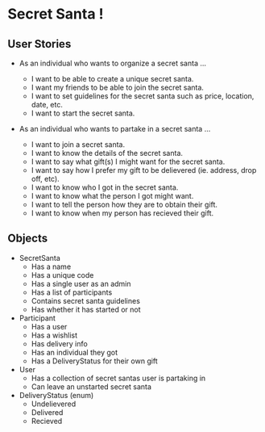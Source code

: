 # Secret Santa !

## User Stories

- As an individual who wants to organize a secret santa ...
	- I want to be able to create a unique secret santa.
	- I want my friends to be able to join the secret santa.
	- I want to set guidelines for the secret santa such as price, location, date, etc.
	- I want to start the secret santa.

- As an individual who wants to partake in a secret santa ...
	- I want to join a secret santa.
	- I want to know the details of the secret santa.
	- I want to say what gift(s) I might want for the secret santa.
	- I want to say how I prefer my gift to be delievered (ie. address, drop off, etc).
	- I want to know who I got in the secret santa.
	- I want to know what the person I got might want.
	- I want to tell the person how they are to obtain their gift.
	- I want to know when my person has recieved their gift.

## Objects
- SecretSanta
	- Has a name
	- Has a unique code
	- Has a single user as an admin
	- Has a list of participants
	- Contains secret santa guidelines
	- Has whether it has started or not
- Participant
	- Has a user
	- Has a wishlist
	- Has delivery info
	- Has an individual they got
	- Has a DeliveryStatus for their own gift
- User
	- Has a collection of secret santas user is partaking in
	- Can leave an unstarted secret santa
- DeliveryStatus (enum)
	- Undelievered
	- Delivered
	- Recieved